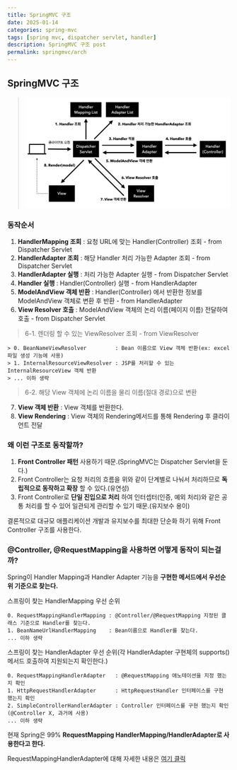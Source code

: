 ```yaml
---
title: SpringMVC 구조
date: 2025-01-14
categories: spring-mvc
tags: [spring mvc, dispatcher servlet, handler]
description: SpringMVC 구조 post
permalink: springmvc/arch
---
```


## SpringMVC 구조
> ![SpringMVC 구조](/assets/img/posts/dev/java/spring-mvc/springmvc-arch1.png "SpringMVC 구조")

### 동작순서
1. __HandlerMapping 조회__ : 요청 URL에 맞는 Handler(Controller) 조회 - from Dispatcher Servlet
2. __HandlerAdapter 조회__ : 해당 Handler 처리 가능한 Adapter 조회 - from Dispatcher Servlet
3. __HandlerAdapter 실행__ : 처리 가능한 Adapter 실행 - from Dispatcher Servlet
4. __Handler 실행__ : Handler(Controller) 실행 - from HandlerAdapter
5. __ModelAndView 객체 반환__ : Handler(Controller) 에서 반환한 정보를 ModelAndView 객체로 변환 후 반환 - from HandlerAdapter
6. __View Resolver 호출__ : ModelAndView 객체의 논리 이름(페이지 이름) 전달하여 호출 - from Dispatcher Servlet
> 6-1. 렌더링 할 수 있는 ViewResolver 조회 - from ViewResolver
```
> 0. BeanNameViewResolver         : Bean 이름으로 View 객체 반환(ex: excel 파일 생성 기능에 사용)
> 1. InternalResourceViewResolver : JSP를 처리할 수 있는 InternalResourceView 객체 반환
> ... 이하 생략
```
> 6-2. 해당 View 객체에 논리 이름을 물리 이름(절대 경로)으로 변환

7. __View 객체 반환__ : View 객체를 반환한다.
8. __View Rendering__ : View 객체의 Rendering메서드를 통해 Rendering 후 클라이언트 전달

### 왜 이런 구조로 동작할까?
1. __Front Controller 패턴__ 사용하기 때문.(SpringMVC는 Dispatcher Servlet을 둔다.)
2. Front Controller는 요청 처리의 흐름을 위와 같이 단계별로 나눠서 처리하므로 __독립적으로 동작하고 확장__ 할 수 있다.(유연성)
3. Front Controller로 __단일 진입으로 처리__ 하여 인터셉터(인증, 예외 처리)와 같은 공통 처리를 할 수 있어 일관되게 관리할 수 있기 때문.(유지보수 용이)

결론적으로 대규모 애플리케이션 개발과 유지보수를 최대한 단순화 하기 위해 Front Controller 구조를 사용한다.

### @Controller, @RequestMapping을 사용하면 어떻게 동작이 되는걸까?
Spring이 Handler Mapping과 Handler Adapter 기능을 __구현한 메서드에서 우선순위 기준으로 찾는다.__

스프링이 찾는 HandlerMapping 우선 순위
```
0. RequestMappingHandlerMapping : @Controller/@RequestMapping 지정된 클래스 기준으로 Handler를 찾는다.
1. BeanNameUrlHandlerMapping    : Bean이름으로 Handler를 찾는다.
... 이하 생략
```

스프링이 찾는 HandlerAdapter 우선 순위(각 HandlerAdapter 구현체의 supports() 메서드 호출하여 지원되는지 확인한다.)
```
0. RequestMappingHandlerAdapter   : @RequestMapping 애노테이션을 지정 했는지 확인
1. HttpRequestHandlerAdapter      : HttpRequestHandler 인터페이스를 구현 했는지 확인
2. SimpleControllerHandlerAdapter : Controller 인터페이스를 구현 했는지 확인(@Controller X, 과거에 사용)
... 이하 생략
```

현재 Spring은 99% __RequestMapping HandlerMapping/HandlerAdapter로 사용한다고 한다.__

RequestMappingHandlerAdapter에 대해 자세한 내용은 [여기 클릭](request-mapping-handler-adapter)
